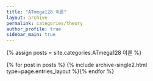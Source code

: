 ```yaml
---
title: "ATmega128 이론"
layout: archive
permalink: categories/theory
author_profile: true
sidebar_main: true
---
```


{% assign posts = site.categories.ATmega128 이론 %}

{% for post in posts %} {% include archive-single2.html type=page.entries_layout %}{% endfor %}
